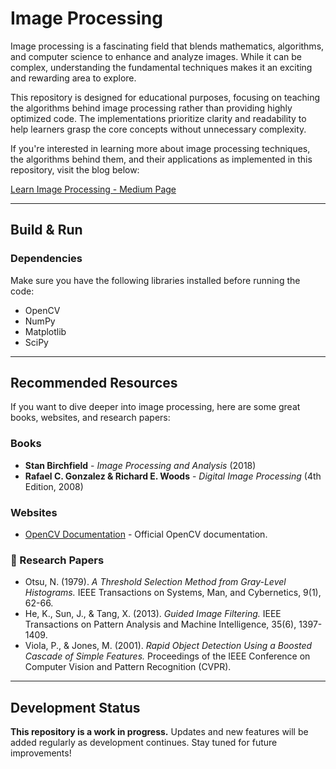 # Image Processing

Image processing is a fascinating field that blends mathematics, algorithms, and computer science to enhance and analyze images. While it can be complex, understanding the fundamental techniques makes it an exciting and rewarding area to explore.

This repository is designed for educational purposes, focusing on teaching the algorithms behind image processing rather than providing highly optimized code. The implementations prioritize clarity and readability to help learners grasp the core concepts without unnecessary complexity. 

If you're interested in learning more about image processing techniques, the algorithms behind them, and their applications as implemented in this repository, visit the blog below:

[Learn Image Processing - Medium Page](https://medium.com/@fjzavala/list/image-processing-ae410f2c03c1)

---

## Build & Run

### Dependencies
Make sure you have the following libraries installed before running the code:

- OpenCV  
- NumPy  
- Matplotlib  
- SciPy  

---

## Recommended Resources  

If you want to dive deeper into image processing, here are some great books, websites, and research papers:  

### Books  
- **Stan Birchfield** - *Image Processing and Analysis* (2018)  
- **Rafael C. Gonzalez & Richard E. Woods** - *Digital Image Processing* (4th Edition, 2008)  


### Websites  
- [OpenCV Documentation](https://docs.opencv.org/) - Official OpenCV documentation.  


### 📄 Research Papers  
- Otsu, N. (1979). *A Threshold Selection Method from Gray-Level Histograms.* IEEE Transactions on Systems, Man, and Cybernetics, 9(1), 62-66.  
- He, K., Sun, J., & Tang, X. (2013). *Guided Image Filtering.* IEEE Transactions on Pattern Analysis and Machine Intelligence, 35(6), 1397-1409.  
- Viola, P., & Jones, M. (2001). *Rapid Object Detection Using a Boosted Cascade of Simple Features.* Proceedings of the IEEE Conference on Computer Vision and Pattern Recognition (CVPR).  

---

## Development Status  
**This repository is a work in progress.** Updates and new features will be added regularly as development continues. Stay tuned for future improvements!
